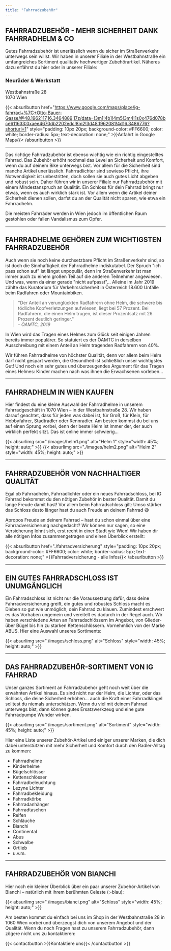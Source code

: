 ```yaml
---
title: "Fahrradzubehör"
---
```


## FAHRRADZUBEHÖR - MEHR SICHERHEIT DANK FAHRRADHELM & CO

Gutes Fahrradzubehör ist unerlässlich wenn du sicher im Straßenverkehr unterwegs sein willst. Wir haben in unserer Filiale in der Westbahnstraße ein umfangreiches Sortiment qualitativ hochwertiger Zubehörartikel. Näheres dazu erfährst du hier oder in unserer Filiale:

### Neuräder & Werkstatt

Westbahnstraße 28  
1070 Wien

{{< absurlbutton href="https://www.google.com/maps/place/ig-fahrrad+%7C+Otto-Bauer-Gasse/@48.1962117,16.3464889,17z/data=!3m1!4b1!4m5!3m4!1s0x476d078bce611633:0xaee4670db2202edc!8m2!3d48.1962081!4d16.3486776?shorturl=1" style="padding: 10px 20px; background-color: #FF6600; color: white; border-radius: 5px; text-decoration: none;" >}}Anfahrt in Google Maps{{< /absurlbutton >}}

---

Das richtige Fahrradzubehör ist ebenso wichtig wie ein richtig eingestelltes Fahrrad. Das Zubehör erhöht nochmal das Level an Sicherheit und Komfort, wenn du auf deinem Bike unterwegs bist. Vor allem für die Sicherheit sind manche Artikel unerlässlich. Fahrradlichter sind sowieso Pflicht, ihre Notwendigkeit ist unbestritten, doch sollen sie auch gutes Licht abgeben und robust sein. Daher führen wir in unserer Filiale nur Fahrradzubehör mit einem Mindestanspruch an Qualität. Ein Schloss für dein Fahrrad bringt nur etwas, wenn es auch wirklich stark ist. Vor allem wenn die Artikel deiner Sicherheit dienen sollen, darfst du an der Qualität nicht sparen, wie etwa ein Fahrradhelm.

Die meisten Fahrräder werden in Wien jedoch im öffentlichen Raum gestohlen oder fallen Vandalismus zum Opfer.

---

## FAHRRADHELME GEHÖREN ZUM WICHTIGSTEN FAHRRADZUBEHÖR

Auch wenn sie noch keine durchsetzbare Pflicht im Straßenverkehr sind, so ist doch die Sinnhaftigkeit der Fahrradhelme indiskutabel. Der Spruch "ich pass schon auf" ist längst unpopulär, denn im Straßenverkehr ist man immer auch zu einem großen Teil auf die anderen Teilnehmer angewiesen. Und was, wenn da einer gerade "nicht aufpasst"... Alleine im Jahr 2019 zählte das Kuratorium für Verkehrssicherheit in Österreich 18.600 Unfälle beim Radfahren oder Mountainbiken.

> "Der Anteil an verunglückten Radfahrern ohne Helm, die schwere bis tödliche Kopfverletzungen aufwiesen, liegt bei 57 Prozent. Bei Radfahrern, die einen Helm trugen, ist dieser Prozentsatz mit 26 Prozent deutlich geringer."  
> *- ÖAMTC, 2019*

In Wien wird das Tragen eines Helmes zum Glück seit einigen Jahren bereits immer populärer. So statuiert es der ÖAMTC in derselben Ausschreibung mit einem Anteil an Helm tragenden Radfahrern von 40%.

Wir führen Fahrradhelme von höchster Qualität, denn vor allem beim Helm darf nicht gespart werden, die Gesundheit ist schließlich unser wichtigstes Gut! Und noch ein sehr gutes und überzeugendes Argument für das Tragen eines Helmes: Kinder machen nach was ihnen die Erwachsenen vorleben...

---

## FAHRRADHELM IN WIEN KAUFEN

Hier findest du eine kleine Auswahl der Fahrradhelme in unserem Fahrradgeschäft in 1070 Wien – in der Westbahnstraße 28. Wir haben darauf geachtet, dass für jeden was dabei ist, für Groß, für Klein, für Hobbyfahrer, Stadtradler oder Rennradler. Am besten kommst du bei uns auf einen Sprung vorbei, denn der beste Helm ist immer der, der auch wirklich perfekt sitzt. Das ist online immer schwierig...

{{< absurlimg src="./images/helm1.png" alt="Helm 1" style="width: 45%; height: auto;" >}}
{{< absurlimg src="./images/helm2.png" alt="Helm 2" style="width: 45%; height: auto;" >}}

---

## FAHRRADZUBEHÖR VON NACHHALTIGER QUALITÄT

Egal ob Fahrradhelm, Fahrradlichter oder ein neues Fahrradschloss, bei IG Fahrrad bekommst du den nötigen Zubehör in bester Qualität. Damit du lange Freude damit hast! Vor allem beim Fahrradschloss gilt: Umso stärker das Schloss desto länger hast du auch Freude an deinem Fahrrad :smiley:

Apropos Freude an deinem Fahrrad – hast du schon einmal über eine Fahrradversicherung nachgedacht? Wir können nur sagen, so eine Versicherung lohnt sich, erst recht in einer Stadt wie Wien! Wir haben dir alle nötigen Infos zusammengetragen und einen Überblick erstellt:

{{< absurlbutton href="./fahrradversicherung" style="padding: 10px 20px; background-color: #FF6600; color: white; border-radius: 5px; text-decoration: none;" >}}Fahrradversicherung - alle Infos{{< /absurlbutton >}}

---

## EIN GUTES FAHRRADSCHLOSS IST UNUMGÄNGLICH

Ein Fahrradschloss ist nicht nur die Voraussetzung dafür, dass deine Fahrradversicherung greift, ein gutes und robustes Schloss macht es Dieben so gut wie unmöglich, dein Fahrrad zu klauen. Zumindest erschwert es das Vorhaben ungemein und vereitelt es dadurch in der Regel auch. Wir haben verschiedene Arten an Fahrradschlössern im Angebot, von Glieder- über Bügel bis hin zu starken Kettenschlössern. Vornehmlich von der Marke ABUS. Hier eine Auswahl unseres Sortiments:

{{< absurlimg src="./images/schloss.png" alt="Schloss" style="width: 45%; height: auto;" >}}

---

## DAS FAHRRADZUBEHÖR-SORTIMENT VON IG FAHRRAD

Unser ganzes Sortiment an Fahrradzubehör geht noch weit über die erwähnten Artikel hinaus. Es sind nicht nur der Helm, die Lichter, oder das Schloss, die deine Sicherheit erhöhen... auch die Kraft einer Fahrradklingel solltest du niemals unterschätzen. Wenn du viel mit deinem Fahrrad unterwegs bist, dann können gutes Ersatzwerkzeug und eine gute Fahrradpumpe Wunder wirken.

{{< absurlimg src="./images/sortiment.png" alt="Sortiment" style="width: 45%; height: auto;" >}}

Hier eine Liste unserer Zubehör-Artikel und einiger unserer Marken, die dich dabei unterstützen mit mehr Sicherheit und Komfort durch den Radler-Alltag zu kommen:

- Fahrradhelme
- Kinderhelme
- Bügelschlösser
- Kettenschlösser
- Fahrradbeleuchtung
- Lezyne Lichter
- Fahrradbekleidung
- Fahrradkörbe
- Fahrradanhänger
- Fahrradtaschen
- Reifen
- Schläuche
- Bianchi
- Continental
- Abus
- Schwalbe
- Ortlieb
- u.v.m.

---

## FAHRRADZUBEHÖR VON BIANCHI

Hier noch ein kleiner Überblick über ein paar unserer Zubehör-Artikel von Bianchi – natürlich mit ihrem berühmten Celeste (:-blau):

{{< absurlimg src="./images/bianci.png" alt="Schloss" style="width: 45%; height: auto;" >}}

Am besten kommst du einfach bei uns im Shop in der Westbahnstraße 28 in 1060 Wien vorbei und überzeugst dich von unserem Angebot und der Qualität. Wenn du noch Fragen hast zu unserem Fahrradzubehör, dann zögere nicht uns zu kontaktieren:

{{< contactbutton >}}Kontaktiere uns{{< /contactbutton >}}

